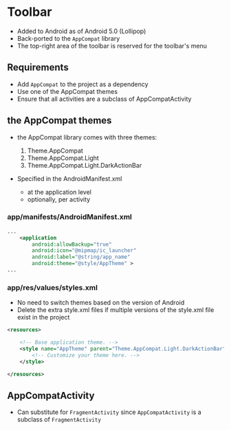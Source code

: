 # Toolbar

- Added to Android as of Android 5.0 (Lollipop)
- Back-ported to the `AppCompat` library
- The top-right area of the toolbar is reserved for the toolbar's menu

## Requirements

- Add `AppCompat` to the project as a dependency
- Use one of the AppCompat themes
- Ensure that all activities are a subclass of AppCompatActivity

## the AppCompat themes
- the AppCompat library comes with three themes:

    1. Theme.AppCompat
    2. Theme.AppCompat.Light
    3. Theme.AppCompat.Light.DarkActionBar

- Specified in the AndroidManifest.xml
    + at the application level
    + optionally, per activity

### app/manifests/AndroidManifest.xml
```xml
...
    <application
        android:allowBackup="true"
        android:icon="@mipmap/ic_launcher"
        android:label="@string/app_name"
        android:theme="@style/AppTheme" >
...
```

### app/res/values/styles.xml
- No need to switch themes based on the version of Android
- Delete the extra style.xml files if multiple versions of the style.xml file exist in the project
```xml
<resources>

    <!-- Base application theme. -->
    <style name="AppTheme" parent="Theme.AppCompat.Light.DarkActionBar">
        <!-- Customize your theme here. -->
    </style>

</resources>
```

## AppCompatActivity

- Can substitute for `FragmentActivity` since `AppCompatActivity` is a subclass of `FragmentActivity`
